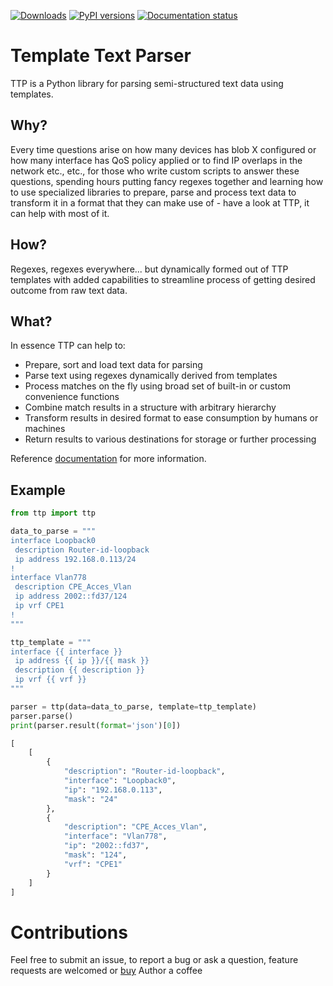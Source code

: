 [![Downloads](https://pepy.tech/badge/ttp)](https://pepy.tech/project/ttp)
[![PyPI versions](https://img.shields.io/pypi/pyversions/ttp.svg)](https://pypi.python.org/pypi/ttp/)
[![Documentation status](https://readthedocs.org/projects/ttp/badge/?version=latest)](http://ttp.readthedocs.io/?badge=latest)

# Template Text Parser

TTP is a Python library for parsing semi-structured text data using templates.

## Why?

Every time questions arise on how many devices has blob X configured or how many interface has QoS policy applied or to find IP overlaps in the network etc., etc., for those who write custom scripts to answer these questions, spending hours putting fancy regexes together and learning how to use specialized libraries to prepare, parse and process text data to transform it in a format that they can make use of - have a look at TTP, it can help with most of it.

## How?

Regexes, regexes everywhere... but dynamically formed out of TTP templates with added capabilities to streamline process of getting desired outcome from raw text data.

## What?

In essence TTP can help to:
  - Prepare, sort and load text data for parsing
  - Parse text using regexes dynamically derived from templates
  - Process matches on the fly using broad set of built-in or custom convenience functions
  - Combine match results in a structure with arbitrary hierarchy
  - Transform results in desired format to ease consumption by humans or machines
  - Return results to various destinations for storage or further processing

Reference [documentation](https://ttp.readthedocs.io) for more information.

## Example

```python
from ttp import ttp

data_to_parse = """
interface Loopback0
 description Router-id-loopback
 ip address 192.168.0.113/24
!
interface Vlan778
 description CPE_Acces_Vlan
 ip address 2002::fd37/124
 ip vrf CPE1
!
"""

ttp_template = """
interface {{ interface }}
 ip address {{ ip }}/{{ mask }}
 description {{ description }}
 ip vrf {{ vrf }}
"""

parser = ttp(data=data_to_parse, template=ttp_template)
parser.parse()
print(parser.result(format='json')[0])

[
    [
        {
            "description": "Router-id-loopback",
            "interface": "Loopback0",
            "ip": "192.168.0.113",
            "mask": "24"
        },
        {
            "description": "CPE_Acces_Vlan",
            "interface": "Vlan778",
            "ip": "2002::fd37",
            "mask": "124",
            "vrf": "CPE1"
        }
    ]
]
```

# Contributions
Feel free to submit an issue, to report a bug or ask a question, feature requests are welcomed or [buy](https://paypal.me/dmulyalin) Author a coffee